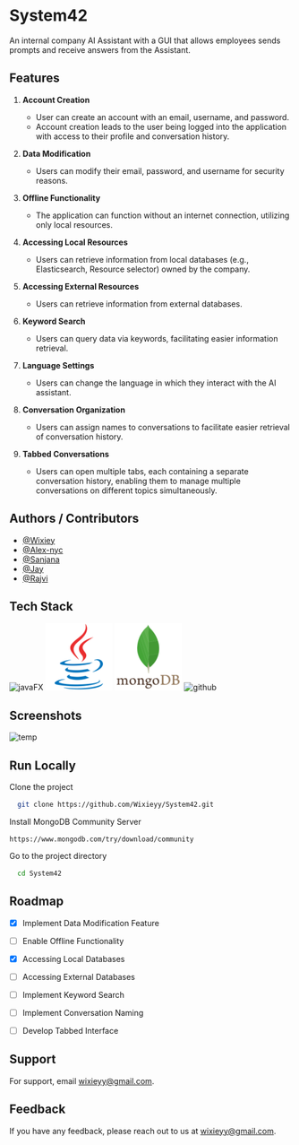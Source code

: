 
# System42

An internal company AI Assistant with a GUI that allows employees sends prompts and receive answers from the Assistant.


## Features

1.  **Account Creation**
    - User can create an account with an email, username, and password.
    - Account creation leads to the user being logged into the application with access to their profile and conversation history.

2.  **Data Modification**
    - Users can modify their email, password, and username for security reasons.

3.  **Offline Functionality**
    * The application can function without an internet connection, utilizing only local resources.

4.  **Accessing Local Resources**
    * Users can retrieve information from local databases (e.g., Elasticsearch, Resource selector) owned by the company.

5.  **Accessing External Resources**
    * Users can retrieve information from external databases.

6.  **Keyword Search**
    * Users can query data via keywords, facilitating easier information retrieval.

7.  **Language Settings**
    * Users can change the language in which they interact with the AI assistant.

8.  **Conversation Organization**
    * Users can assign names to conversations to facilitate easier retrieval of conversation history.

9.  **Tabbed Conversations**
    * Users can open multiple tabs, each containing a separate conversation history, enabling them to manage multiple conversations on different topics simultaneously.
    
## Authors / Contributors

- [@Wixiey](https://github.com/Wixieyy)
- [@Alex-nyc](https://github.com/Alex-xyc)
- [@Sanjana](https://github.com/Sanjanameow)
- [@Jay](https://github.com/SchoolAccount22072)
- [@Rajvi](https://github.com/yokiox)

## Tech Stack

<p float="middle">
  <img src="https://www.qfs.de/fileadmin/Webdata/logos-icons/JavaFX.png" alt="javaFX" width="auto" height="120">
  <img src="https://raw.githubusercontent.com/devicons/devicon/master/icons/java/java-original.svg" alt="java" width="120" height="120">
  <img src="https://raw.githubusercontent.com/devicons/devicon/master/icons/mongodb/mongodb-original-wordmark.svg" alt="mongodb" width="auto" height="120"/>
  <img src="https://static.wikia.nocookie.net/logopedia/images/8/8f/GitHub_Pride.svg/revision/latest?cb=20221005121138" alt="github" width="120" height="auto">
</p>


## Screenshots

<img src="#" alt="temp" width="auto" height="auto" style="max-width: 100%;">

## Run Locally

Clone the project

```bash
  git clone https://github.com/Wixieyy/System42.git
```

Install MongoDB Community Server
```
https://www.mongodb.com/try/download/community
```

Go to the project directory

```bash
  cd System42
```


## Roadmap

- [x] Implement Data Modification Feature

- [ ] Enable Offline Functionality

- [x] Accessing Local Databases

- [ ] Accessing External Databases

- [ ] Implement Keyword Search

- [ ] Implement Conversation Naming

- [ ] Develop Tabbed Interface

## Support

For support, email wixieyy@gmail.com.


## Feedback

If you have any feedback, please reach out to us at wixieyy@gmail.com.

